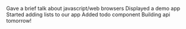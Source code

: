 Gave a brief talk about javascript/web browsers
Displayed a demo app 
Started adding lists to our app
Added todo component
Building api tomorrow!